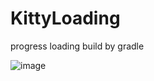 KittyLoading
============

progress loading build by gradle

![image](https://github.com/reasonpun/emojicon/blob/master/images/sample.jpg)